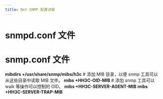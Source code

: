 ```yaml
---
title: Net-SNMP 配置详解
---
```


# snmpd.conf 文件

# snmp.conf 文件

**mibdirs +/usr/share/snmp/mibs/h3c** # 添加 MIB 目录，以便 snmp 工具可以从这些目录中读取 MIB 文件。
**mibs +HH3C-OID-MIB** # 添加 snmp 工具可以 walk 等操作可以控制的 OID。
**mibs +HH3C-SERVER-AGENT-MIB**
**mibs +HH3C-SERVER-TRAP-MIB**

##
